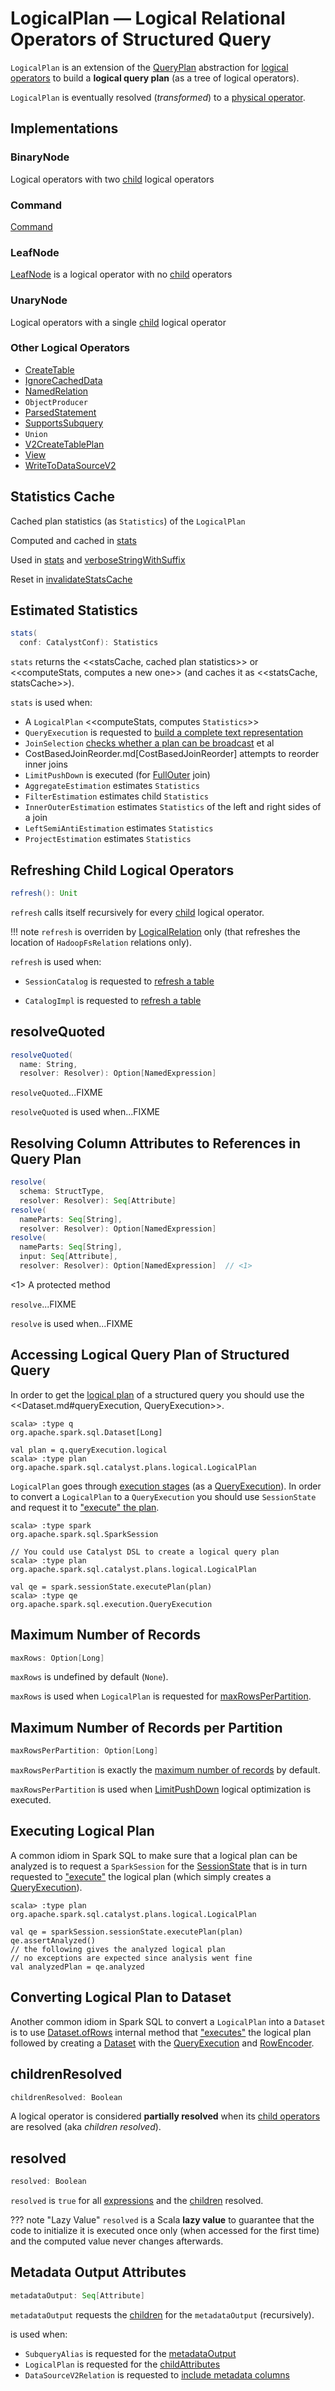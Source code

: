 # LogicalPlan &mdash; Logical Relational Operators of Structured Query

`LogicalPlan` is an extension of the [QueryPlan](../catalyst/QueryPlan.md) abstraction for [logical operators](#implementations) to build a **logical query plan** (as a tree of logical operators).

`LogicalPlan` is eventually resolved (_transformed_) to a [physical operator](../physical-operators/SparkPlan.md).

## Implementations

### <span id="BinaryNode"> BinaryNode

Logical operators with two [child](../catalyst/TreeNode.md#children) logical operators

### <span id="Command"> Command

[Command](Command.md)

### <span id="LeafNode"> LeafNode

[LeafNode](LeafNode.md) is a logical operator with no [child](../catalyst/TreeNode.md#children) operators

### <span id="UnaryNode"> UnaryNode

Logical operators with a single [child](../catalyst/TreeNode.md#children) logical operator

### Other Logical Operators

* [CreateTable](CreateTable.md)
* [IgnoreCachedData](IgnoreCachedData.md)
* [NamedRelation](NamedRelation.md)
* `ObjectProducer`
* [ParsedStatement](ParsedStatement.md)
* [SupportsSubquery](SupportsSubquery.md)
* `Union`
* [V2CreateTablePlan](V2CreateTablePlan.md)
* [View](View.md)
* [WriteToDataSourceV2](WriteToDataSourceV2.md)

## <span id="statsCache"> Statistics Cache

Cached plan statistics (as `Statistics`) of the `LogicalPlan`

Computed and cached in [stats](#stats)

Used in [stats](#stats) and [verboseStringWithSuffix](#verboseStringWithSuffix)

Reset in [invalidateStatsCache](#invalidateStatsCache)

## <span id="stats"> Estimated Statistics

```scala
stats(
  conf: CatalystConf): Statistics
```

`stats` returns the <<statsCache, cached plan statistics>> or <<computeStats, computes a new one>> (and caches it as <<statsCache, statsCache>>).

`stats` is used when:

* A `LogicalPlan` <<computeStats, computes `Statistics`>>
* `QueryExecution` is requested to [build a complete text representation](../QueryExecution.md#completeString)
* `JoinSelection` [checks whether a plan can be broadcast](../execution-planning-strategies/JoinSelection.md#canBroadcast) et al
* CostBasedJoinReorder.md[CostBasedJoinReorder] attempts to reorder inner joins
* `LimitPushDown` is executed (for [FullOuter](../joins.md#FullOuter) join)
* `AggregateEstimation` estimates `Statistics`
* `FilterEstimation` estimates child `Statistics`
* `InnerOuterEstimation` estimates `Statistics` of the left and right sides of a join
* `LeftSemiAntiEstimation` estimates `Statistics`
* `ProjectEstimation` estimates `Statistics`

## <span id="refresh"> Refreshing Child Logical Operators

```scala
refresh(): Unit
```

`refresh` calls itself recursively for every [child](../catalyst/TreeNode.md#children) logical operator.

!!! note
    `refresh` is overriden by [LogicalRelation](LogicalRelation.md#refresh) only (that refreshes the location of `HadoopFsRelation` relations only).

`refresh` is used when:

* `SessionCatalog` is requested to [refresh a table](../SessionCatalog.md#refreshTable)

* `CatalogImpl` is requested to [refresh a table](../CatalogImpl.md#refreshTable)

## <span id="resolveQuoted"> resolveQuoted

```scala
resolveQuoted(
  name: String,
  resolver: Resolver): Option[NamedExpression]
```

`resolveQuoted`...FIXME

`resolveQuoted` is used when...FIXME

## <span id="resolve"> Resolving Column Attributes to References in Query Plan

```scala
resolve(
  schema: StructType,
  resolver: Resolver): Seq[Attribute]
resolve(
  nameParts: Seq[String],
  resolver: Resolver): Option[NamedExpression]
resolve(
  nameParts: Seq[String],
  input: Seq[Attribute],
  resolver: Resolver): Option[NamedExpression]  // <1>
```
<1> A protected method

`resolve`...FIXME

`resolve` is used when...FIXME

## Accessing Logical Query Plan of Structured Query

In order to get the [logical plan](../QueryExecution.md#logical) of a structured query you should use the <<Dataset.md#queryExecution, QueryExecution>>.

```text
scala> :type q
org.apache.spark.sql.Dataset[Long]

val plan = q.queryExecution.logical
scala> :type plan
org.apache.spark.sql.catalyst.plans.logical.LogicalPlan
```

`LogicalPlan` goes through [execution stages](../QueryExecution.md#execution-pipeline) (as a [QueryExecution](../QueryExecution.md)). In order to convert a `LogicalPlan` to a `QueryExecution` you should use `SessionState` and request it to ["execute" the plan](../SessionState.md#executePlan).

```text
scala> :type spark
org.apache.spark.sql.SparkSession

// You could use Catalyst DSL to create a logical query plan
scala> :type plan
org.apache.spark.sql.catalyst.plans.logical.LogicalPlan

val qe = spark.sessionState.executePlan(plan)
scala> :type qe
org.apache.spark.sql.execution.QueryExecution
```

## <span id="maxRows"> Maximum Number of Records

```scala
maxRows: Option[Long]
```

`maxRows` is undefined by default (`None`).

`maxRows` is used when `LogicalPlan` is requested for [maxRowsPerPartition](#maxRowsPerPartition).

## <span id="maxRowsPerPartition"> Maximum Number of Records per Partition

```scala
maxRowsPerPartition: Option[Long]
```

`maxRowsPerPartition` is exactly the [maximum number of records](#maxRows) by default.

`maxRowsPerPartition` is used when [LimitPushDown](../logical-optimizations/LimitPushDown.md) logical optimization is executed.

## Executing Logical Plan

A common idiom in Spark SQL to make sure that a logical plan can be analyzed is to request a `SparkSession` for the [SessionState](../SparkSession.md#sessionState) that is in turn requested to ["execute"](../SessionState.md#executePlan) the logical plan (which simply creates a [QueryExecution](../QueryExecution.md)).

```text
scala> :type plan
org.apache.spark.sql.catalyst.plans.logical.LogicalPlan

val qe = sparkSession.sessionState.executePlan(plan)
qe.assertAnalyzed()
// the following gives the analyzed logical plan
// no exceptions are expected since analysis went fine
val analyzedPlan = qe.analyzed
```

## Converting Logical Plan to Dataset

Another common idiom in Spark SQL to convert a `LogicalPlan` into a `Dataset` is to use [Dataset.ofRows](../Dataset.md#ofRows) internal method that ["executes"](../SessionState.md#executePlan) the logical plan followed by creating a [Dataset](../Dataset.md) with the [QueryExecution](../QueryExecution.md) and [RowEncoder](../RowEncoder.md).

## <span id="childrenResolved"> childrenResolved

```scala
childrenResolved: Boolean
```

A logical operator is considered **partially resolved** when its [child operators](../catalyst/TreeNode.md#children) are resolved (aka _children resolved_).

## <span id="resolved"> resolved

```scala
resolved: Boolean
```

`resolved` is `true` for all [expressions](../catalyst/QueryPlan.md#expressions) and the [children](childrenResolved) resolved.

??? note "Lazy Value"
    `resolved` is a Scala **lazy value** to guarantee that the code to initialize it is executed once only (when accessed for the first time) and the computed value never changes afterwards.

## <span id="metadataOutput"> Metadata Output Attributes

```scala
metadataOutput: Seq[Attribute]
```

`metadataOutput` requests the [children](#children) for the `metadataOutput` (recursively).

is used when:

* `SubqueryAlias` is requested for the [metadataOutput](SubqueryAlias.md#metadataOutput)
* `LogicalPlan` is requested for the [childAttributes](#childAttributes)
* `DataSourceV2Relation` is requested to [include metadata columns](DataSourceV2Relation.md#withMetadataColumns)
